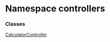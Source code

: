 # <a id="controllers"></a> Namespace controllers

### Classes

[CalculatorController](controllers.CalculatorController.md)
